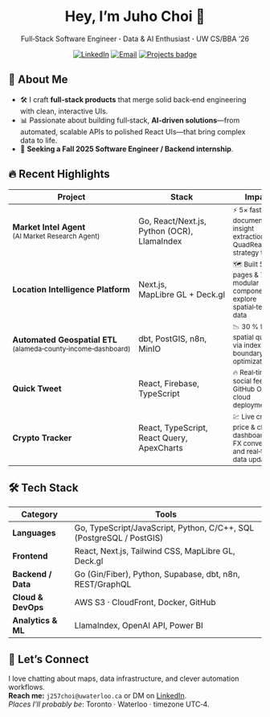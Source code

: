 <!-- -------------------------------------------------------------------- -->
<!-- Header -->
<h1 align="center">Hey, I’m Juho Choi 👋</h1>
<p align="center">
  Full‑Stack&nbsp;Software&nbsp;Engineer&nbsp;<b>&middot;</b>&nbsp;Data&nbsp;&amp;&nbsp;AI&nbsp;Enthusiast&nbsp;<b>&middot;</b>&nbsp;UW CS/BBA ’26
</p>

<p align="center">
  <a href="https://linkedin.com/in/cjuho"><img src="https://img.shields.io/badge/LinkedIn-blue?logo=linkedin&logoColor=white" alt="LinkedIn"></a>
  <a href="mailto:j257choi@uwaterloo.ca"><img src="https://img.shields.io/badge/Email-red?logo=gmail&logoColor=white" alt="Email"></a>
  <a href="https://github.com/jh-choi98?tab=repositories"><img src="https://img.shields.io/badge/Projects-30%2B-ff69b4" alt="Projects badge"></a>
</p>
<!-- -------------------------------------------------------------------- -->

## 🚀 About Me

- 🛠️ I craft **full‑stack products** that merge solid back‑end engineering with clean, interactive UIs.
- 📊 Passionate about building full‑stack, **AI‑driven solutions**—from automated, scalable APIs to polished React UIs—that bring complex data to life.
- 🎯 **Seeking a Fall 2025 Software Engineer / Backend internship**.

## 🔥 Recent Highlights

| Project                                                                       | Stack                                       | Impact                                                                                          |
| ----------------------------------------------------------------------------- | ------------------------------------------- | ----------------------------------------------------------------------------------------------- |
| **Market Intel Agent** <br><sub>(AI Market Research Agent)</sub>              | Go, React/Next.js, Python (OCR), LlamaIndex | <sup>⚡ 5× faster document insight extraction for QuadReal strategy teams</sup>                 |
| **Location Intelligence Platform**                                            | Next.js, MapLibre GL + Deck.gl              | <sup>🗺️ Built 5 pages & 7 modular components to explore spatial‑temporal data</sup>             |
| **Automated Geospatial ETL** <br><sub>(alameda‑county‑income‑dashboard)</sub> | dbt, PostGIS, n8n, MinIO                    | <sup>📉 30 % faster spatial queries via index & boundary optimizations</sup>                    |
| **Quick Tweet**                                                               | React, Firebase, TypeScript                 | <sup>🔥 Real‑time social feed with GitHub OAuth & cloud deployment</sup>                        |
| **Crypto Tracker**                                                            | React, TypeScript, React Query, ApexCharts  | <sup>💹 Live crypto price & chart dashboard with FX conversion and real‑time data updates</sup> |

## 🛠 Tech Stack

| Category           | Tools                                                                |
| ------------------ | -------------------------------------------------------------------- |
| **Languages**      | Go, TypeScript/JavaScript, Python, C/C++, SQL (PostgreSQL / PostGIS) |
| **Frontend**       | React, Next.js, Tailwind CSS, MapLibre GL, Deck.gl                   |
| **Backend / Data** | Go (Gin/Fiber), Python, Supabase, dbt, n8n, REST/GraphQL             |
| **Cloud & DevOps** | AWS S3 · CloudFront, Docker, GitHub                                  |
| **Analytics & ML** | LlamaIndex, OpenAI API, Power BI                                     |

<!-- ## 📈 GitHub Stats

<p align="center">
  <img src="https://github-readme-stats.vercel.app/api?username=jh-choi98&show_icons=true&hide_title=true&count_private=true" alt="Stats"><br>
  <img src="https://github-readme-streak-stats.herokuapp.com/?user=jh-choi98&hide_border=true" alt="Streak">
</p> -->

## 💬 Let’s Connect

I love chatting about maps, data infrastructure, and clever automation workflows.  
**Reach me:** `j257choi@uwaterloo.ca` or DM on [LinkedIn](https://linkedin.com/in/cjuho).  
_Places I’ll probably be_: Toronto · Waterloo · timezone UTC‑4.

<!-- -------------------------------------------------------------------- -->
<!-- Pinned repos (update via GitHub UI) -->
<!-- -------------------------------------------------------------------- -->
